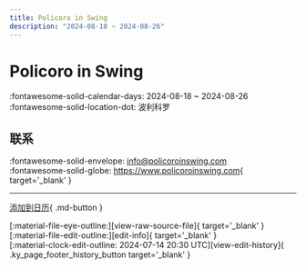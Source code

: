 ```yaml
---
title: Policoro in Swing
description: "2024-08-18 ~ 2024-08-26"
---
```


# Policoro in Swing 

:fontawesome-solid-calendar-days: 2024-08-18 ~ 2024-08-26  
:fontawesome-solid-location-dot: 波利科罗  

## 联系

:fontawesome-solid-envelope: <info@policoroinswing.com>  
:fontawesome-solid-globe: <https://www.policoroinswing.com>{ target='_blank' }  

---

[添加到日历](https://swing.news/ics/zh-Hans/2024/it_IT/policoro-in-swing-2024.ics){ .md-button }

<div class="ky_page_footer" markdown>
<div class="ky_page_footer_trailing" markdown="span">
[:material-file-eye-outline:][view-raw-source-file]{ target='_blank' }
[:material-file-edit-outline:][edit-info]{ target='_blank' }
</div>
<div class="ky_page_footer_leading" markdown="span">
[:material-clock-edit-outline: 2024-07-14 20:30 UTC][view-edit-history]{ .ky_page_footer_history_button target='_blank' }
</div>
</div>

[view-raw-source-file]: https://github.com/swingdance/events/blob/main/2024/it_IT/policoro-in-swing-2024.json "查看原始源文件"
[edit-info]: https://github.com/swingdance/events/issues/new?assignees=&labels=update+event&projects=&template=03-update_entity.yml&title=%5B2024%2Fit_IT%5D%20Policoro%20in%20Swing&region=it_IT&year=2024&id=policoro-in-swing-2024&name=Policoro%20in%20Swing&org_id= "编辑信息"

[view-edit-history]: https://github.com/swingdance/events/commits/main/2024/it_IT/policoro-in-swing-2024.json "查看编辑历史"
